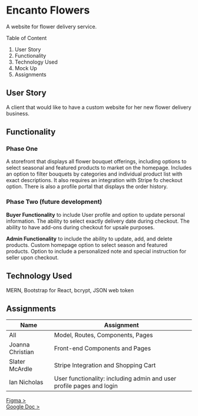 # Encanto Flowers
A website for flower delivery service. 


<summary> Table of Content</summary>
<ol>
<li>User Story</li>
<li>Functionality</li>
<li>Technology Used</li>
<li>Mock Up</li>
<li>Assignments</li>
</li>
</ol>

## User Story
A client that would like to have a custom website for her new flower delivery business. 

## Functionality
### **Phase One**
A storefront that displays all flower bouquet offerings, including options to select seasonal and featured products to market on the homepage. Includes an option to filter bouquets by categories and individual product list with exact descriptions. It also requires an integration with Stripe fo checkout option. There is also a profile portal that displays the order history. 

### **Phase Two (future development)**

**Buyer Functionality** to include User profile and option to update personal information. The ability to select exactly delivery date during checkout. The ability to have add-ons during checkout for upsale purposes. 

**Admin Functionality** to include the ability to update, add, and delete products. Custom homepage option to select season and featured products. Option to include a personalized note and special instruction for seller upon checkout. 

## Technology Used
MERN, Bootstrap for React, bcrypt, JSON web token

## Assignments
| Name               | Assignment          |
| ------------------ | ------------------- |
| All                | Model, Routes, Components, Pages  |
| Joanna Christian   | Front-end Components and Pages  |
| Slater McArdle     | Stripe Integration and Shopping Cart       |
| Ian Nicholas       | User functionality: including admin and user profile pages and login |



[Figma >](https://www.figma.com/file/rXf9ilYTRyEMyFRxp25xow/Encanto-Flowers?node-id=116%3A92)<br>
[Google Doc >](https://docs.google.com/document/d/16l-zL-XQUDz6KR_pm_2_heIb3B7LMEOfjyHeSlMH_sU/edit?pli=1)